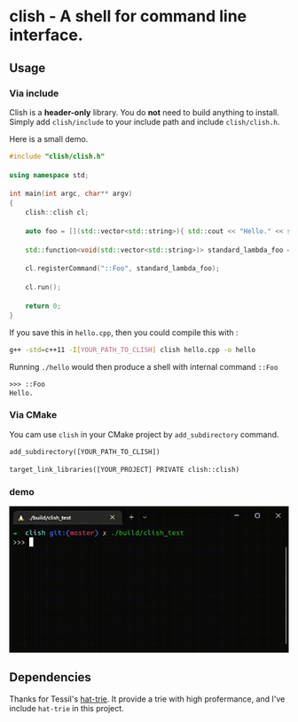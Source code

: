 # clish - A shell for command line interface.

## Usage 

### Via include

Clish is a **header-only** library. You do **not** need to build anything to install. Simply add ``clish/include`` to your include path and include ``clish/clish.h``.

Here is a small demo.

```cpp
#include "clish/clish.h"

using namespace std;

int main(int argc, char** argv)
{
    clish::clish cl;

    auto foo = [](std::vector<std::string>){ std::cout << "Hello." << std::endl; };

    std::function<void(std::vector<std::string>)> standard_lambda_foo = foo;

    cl.registerCommand("::Foo", standard_lambda_foo);

    cl.run();

    return 0;
}
```

If you save this in ``hello.cpp``, then you could compile this with :

```bash
g++ -std=c++11 -I[YOUR_PATH_TO_CLISH] clish hello.cpp -o hello
```

Running ``./hello`` would then produce a shell with internal command ``::Foo``

```
>>> ::Foo
Hello.
```

### Via CMake

You cam use ``clish`` in your CMake project by ``add_subdirectory`` command.

```
add_subdirectory([YOUR_PATH_TO_CLISH])

target_link_libraries([YOUR_PROJECT] PRIVATE clish::clish)
```

### demo

![demo](docs/clish_demo.gif)

## Dependencies

Thanks for Tessil's [hat-trie](https://github.com/Tessil/hat-trie). It provide a trie with high profermance, and I've include ``hat-trie`` in this project. 
